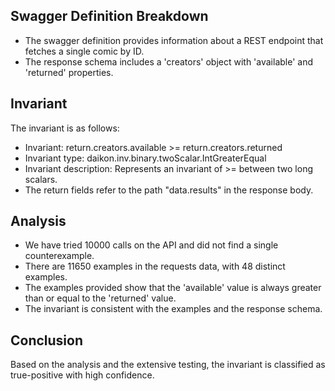 ## Swagger Definition Breakdown
- The swagger definition provides information about a REST endpoint that fetches a single comic by ID.
- The response schema includes a 'creators' object with 'available' and 'returned' properties.

## Invariant
The invariant is as follows:
- Invariant: return.creators.available >= return.creators.returned
- Invariant type: daikon.inv.binary.twoScalar.IntGreaterEqual
- Invariant description: Represents an invariant of >= between two long scalars.
- The return fields refer to the path "data.results" in the response body.

## Analysis
- We have tried 10000 calls on the API and did not find a single counterexample.
- There are 11650 examples in the requests data, with 48 distinct examples.
- The examples provided show that the 'available' value is always greater than or equal to the 'returned' value.
- The invariant is consistent with the examples and the response schema.

## Conclusion
Based on the analysis and the extensive testing, the invariant is classified as true-positive with high confidence.
